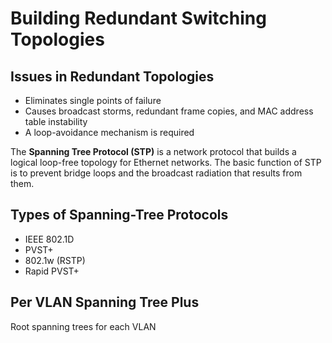 # Building Redundant Switching Topologies

## Issues in Redundant Topologies
  * Eliminates single points of failure
  * Causes broadcast storms, redundant frame copies, and MAC address table instability
  * A loop-avoidance mechanism is required

The **Spanning Tree Protocol (STP)** is a network protocol that builds a logical loop-free topology for Ethernet networks. The basic function of STP is to prevent bridge loops and the broadcast radiation that results from them.

## Types of Spanning-Tree Protocols
  * IEEE 802.1D
  * PVST+
  * 802.1w (RSTP)
  * Rapid PVST+

## Per VLAN Spanning Tree Plus
Root spanning trees for each VLAN 
